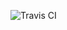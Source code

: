 ![Travis CI](https://travis-ci.org/championswimmer/DelhiAutoMeter_Android_App.svg?branch=master "Build status")
